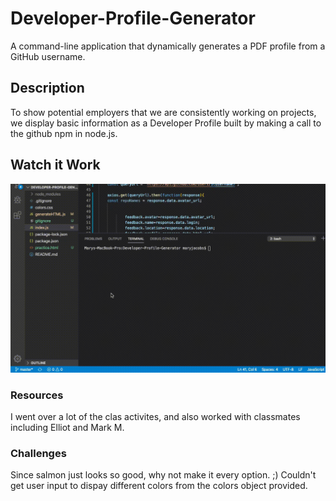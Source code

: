 # Developer-Profile-Generator
A command-line application that dynamically generates a PDF profile from a GitHub username.

## Description
To show potential employers that we are consistently working on projects, we display basic information as a Developer Profile built by making a call to the github npm in node.js. 

## Watch it Work
![Generator Demo](https://github.com/TheMaryJacobs/Developer-Profile-Generator/blob/master/assets/ItWorks!.gif)


### Resources
I went over a lot of the clas activites, and also worked with classmates including Elliot and Mark M. 

### Challenges
Since salmon just looks so good, why not make it every option. ;)
Couldn't get user input to dispay different colors from the colors object provided. 
